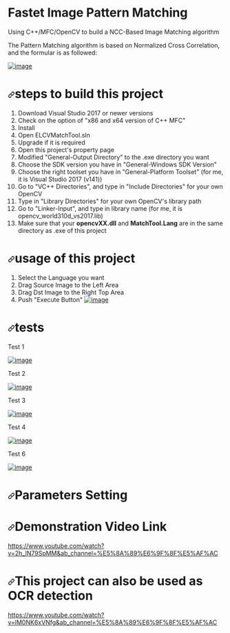 # Fastet Image Pattern Matching

<p dir="auto">Using C++/MFC/OpenCV to build a NCC-Based Image Matching algorithm</p>
<p dir="auto">The Pattern Matching algorithm is based on Normalized Cross Correlation, and the formular is as followed:</p>
<p dir="auto"><a target="_blank" rel="noopener noreferrer" href="https://user-images.githubusercontent.com/104763587/167124708-e73ac583-dead-4628-8f4a-4fd6396c64f9.png"><img src="https://user-images.githubusercontent.com/104763587/167124708-e73ac583-dead-4628-8f4a-4fd6396c64f9.png" alt="image" style="max-width: 100%;"></a></p>
<h1 dir="auto"><a id="user-content-steps-to-build-this-project" class="anchor" aria-hidden="true" href="#steps-to-build-this-project"><svg class="octicon octicon-link" viewBox="0 0 16 16" version="1.1" width="16" height="16" aria-hidden="true"><path fill-rule="evenodd" d="M7.775 3.275a.75.75 0 001.06 1.06l1.25-1.25a2 2 0 112.83 2.83l-2.5 2.5a2 2 0 01-2.83 0 .75.75 0 00-1.06 1.06 3.5 3.5 0 004.95 0l2.5-2.5a3.5 3.5 0 00-4.95-4.95l-1.25 1.25zm-4.69 9.64a2 2 0 010-2.83l2.5-2.5a2 2 0 012.83 0 .75.75 0 001.06-1.06 3.5 3.5 0 00-4.95 0l-2.5 2.5a3.5 3.5 0 004.95 4.95l1.25-1.25a.75.75 0 00-1.06-1.06l-1.25 1.25a2 2 0 01-2.83 0z"></path></svg></a>steps to build this project</h1>
<ol dir="auto">
<li>Download Visual Studio 2017 or newer versions</li>
<li>Check on the option of "x86 and x64 version of C++ MFC"</li>
<li>Install</li>
<li>Open ELCVMatchTool.sln</li>
<li>Upgrade if it is required</li>
<li>Open this project's property page</li>
<li>Modified "General-Output Directory" to the .exe directory you want</li>
<li>Choose the SDK version you have in "General-Windows SDK Version"</li>
<li>Choose the right toolset you have in "General-Platform Toolset" (for me, it is Visual Studio 2017 (v141))</li>
<li>Go to "VC++ Directories", and type in "Include Directories" for your own OpenCV</li>
<li>Type in "Library Directories" for your own OpenCV's library path</li>
<li>Go to "Linker-Input", and type in library name (for me, it is opencv_world310d_vs2017.lib)</li>
<li>Make sure that your <strong>opencvXX.dll</strong> and <strong>MatchTool.Lang</strong> are in the same directory as .exe of this project</li>
</ol>
<h1 dir="auto"><a id="user-content-usage-of-this-project" class="anchor" aria-hidden="true" href="#usage-of-this-project"><svg class="octicon octicon-link" viewBox="0 0 16 16" version="1.1" width="16" height="16" aria-hidden="true"><path fill-rule="evenodd" d="M7.775 3.275a.75.75 0 001.06 1.06l1.25-1.25a2 2 0 112.83 2.83l-2.5 2.5a2 2 0 01-2.83 0 .75.75 0 00-1.06 1.06 3.5 3.5 0 004.95 0l2.5-2.5a3.5 3.5 0 00-4.95-4.95l-1.25 1.25zm-4.69 9.64a2 2 0 010-2.83l2.5-2.5a2 2 0 012.83 0 .75.75 0 001.06-1.06 3.5 3.5 0 00-4.95 0l-2.5 2.5a3.5 3.5 0 004.95 4.95l1.25-1.25a.75.75 0 00-1.06-1.06l-1.25 1.25a2 2 0 01-2.83 0z"></path></svg></a>usage of this project</h1>
<ol dir="auto">
<li>Select the Language you want</li>
<li>Drag Source Image to the Left Area</li>
<li>Drag Dst Image to the Right Top Area</li>
<li>Push "Execute Button"
<a target="_blank" rel="noopener noreferrer" href="https://github.com/DennisLiu1993/Fastest_Image_Pattern_Matching/blob/main/ManualImage/First%20Step.jpg"><img src="https://github.com/DennisLiu1993/Fastest_Image_Pattern_Matching/raw/main/ManualImage/First%20Step.jpg" alt="image" style="max-width: 100%;"></a></li>
</ol>
<h1 dir="auto"><a id="user-content-tests" class="anchor" aria-hidden="true" href="#tests"><svg class="octicon octicon-link" viewBox="0 0 16 16" version="1.1" width="16" height="16" aria-hidden="true"><path fill-rule="evenodd" d="M7.775 3.275a.75.75 0 001.06 1.06l1.25-1.25a2 2 0 112.83 2.83l-2.5 2.5a2 2 0 01-2.83 0 .75.75 0 00-1.06 1.06 3.5 3.5 0 004.95 0l2.5-2.5a3.5 3.5 0 00-4.95-4.95l-1.25 1.25zm-4.69 9.64a2 2 0 010-2.83l2.5-2.5a2 2 0 012.83 0 .75.75 0 001.06-1.06 3.5 3.5 0 00-4.95 0l-2.5 2.5a3.5 3.5 0 004.95 4.95l1.25-1.25a.75.75 0 00-1.06-1.06l-1.25 1.25a2 2 0 01-2.83 0z"></path></svg></a>tests</h1>
<p dir="auto">Test 1</p>
<p dir="auto"><a target="_blank" rel="noopener noreferrer" href="https://github.com/DennisLiu1993/Fastest_Image_Pattern_Matching/blob/main/Result%20Images/Result1.jpg"><img src="https://github.com/DennisLiu1993/Fastest_Image_Pattern_Matching/raw/main/Result%20Images/Result1.jpg" alt="image" style="max-width: 100%;"></a></p>
<p dir="auto">Test 2</p>
<p dir="auto"><a target="_blank" rel="noopener noreferrer" href="https://github.com/DennisLiu1993/Fastest_Image_Pattern_Matching/blob/main/Result%20Images/Result2.jpg"><img src="https://github.com/DennisLiu1993/Fastest_Image_Pattern_Matching/raw/main/Result%20Images/Result2.jpg" alt="image" style="max-width: 100%;"></a></p>
<p dir="auto">Test 3</p>
<p dir="auto"><a target="_blank" rel="noopener noreferrer" href="https://github.com/DennisLiu1993/Fastest_Image_Pattern_Matching/blob/main/Result%20Images/Result3.jpg"><img src="https://github.com/DennisLiu1993/Fastest_Image_Pattern_Matching/raw/main/Result%20Images/Result3.jpg" alt="image" style="max-width: 100%;"></a></p>
<p dir="auto">Test 4</p>
<p dir="auto"><a target="_blank" rel="noopener noreferrer" href="https://github.com/DennisLiu1993/Fastest_Image_Pattern_Matching/blob/main/Result%20Images/Result4.jpg"><img src="https://github.com/DennisLiu1993/Fastest_Image_Pattern_Matching/raw/main/Result%20Images/Result4.jpg" alt="image" style="max-width: 100%;"></a></p>
<p dir="auto">Test 6</p>
<p dir="auto"><a target="_blank" rel="noopener noreferrer" href="https://github.com/DennisLiu1993/Fastest_Image_Pattern_Matching/blob/main/Result%20Images/Result6.jpg"><img src="https://github.com/DennisLiu1993/Fastest_Image_Pattern_Matching/raw/main/Result%20Images/Result6.jpg" alt="image" style="max-width: 100%;"></a></p>
<h1 dir="auto"><a id="user-content-parameters-setting" class="anchor" aria-hidden="true" href="#parameters-setting"><svg class="octicon octicon-link" viewBox="0 0 16 16" version="1.1" width="16" height="16" aria-hidden="true"><path fill-rule="evenodd" d="M7.775 3.275a.75.75 0 001.06 1.06l1.25-1.25a2 2 0 112.83 2.83l-2.5 2.5a2 2 0 01-2.83 0 .75.75 0 00-1.06 1.06 3.5 3.5 0 004.95 0l2.5-2.5a3.5 3.5 0 00-4.95-4.95l-1.25 1.25zm-4.69 9.64a2 2 0 010-2.83l2.5-2.5a2 2 0 012.83 0 .75.75 0 001.06-1.06 3.5 3.5 0 00-4.95 0l-2.5 2.5a3.5 3.5 0 004.95 4.95l1.25-1.25a.75.75 0 00-1.06-1.06l-1.25 1.25a2 2 0 01-2.83 0z"></path></svg></a>Parameters Setting</h1>
<h1 dir="auto"><a id="user-content-demonstration-video-link" class="anchor" aria-hidden="true" href="#demonstration-video-link"><svg class="octicon octicon-link" viewBox="0 0 16 16" version="1.1" width="16" height="16" aria-hidden="true"><path fill-rule="evenodd" d="M7.775 3.275a.75.75 0 001.06 1.06l1.25-1.25a2 2 0 112.83 2.83l-2.5 2.5a2 2 0 01-2.83 0 .75.75 0 00-1.06 1.06 3.5 3.5 0 004.95 0l2.5-2.5a3.5 3.5 0 00-4.95-4.95l-1.25 1.25zm-4.69 9.64a2 2 0 010-2.83l2.5-2.5a2 2 0 012.83 0 .75.75 0 001.06-1.06 3.5 3.5 0 00-4.95 0l-2.5 2.5a3.5 3.5 0 004.95 4.95l1.25-1.25a.75.75 0 00-1.06-1.06l-1.25 1.25a2 2 0 01-2.83 0z"></path></svg></a>Demonstration Video Link</h1>
<p dir="auto"><a href="https://www.youtube.com/watch?v=2h_lN79SpMM&amp;ab_channel=%E5%8A%89%E6%9F%8F%E5%AF%AC" rel="nofollow">https://www.youtube.com/watch?v=2h_lN79SpMM&amp;ab_channel=%E5%8A%89%E6%9F%8F%E5%AF%AC</a></p>
<h1 dir="auto"><a id="user-content-this-project-can-also-be-used-as-ocr-detection" class="anchor" aria-hidden="true" href="#this-project-can-also-be-used-as-ocr-detection"><svg class="octicon octicon-link" viewBox="0 0 16 16" version="1.1" width="16" height="16" aria-hidden="true"><path fill-rule="evenodd" d="M7.775 3.275a.75.75 0 001.06 1.06l1.25-1.25a2 2 0 112.83 2.83l-2.5 2.5a2 2 0 01-2.83 0 .75.75 0 00-1.06 1.06 3.5 3.5 0 004.95 0l2.5-2.5a3.5 3.5 0 00-4.95-4.95l-1.25 1.25zm-4.69 9.64a2 2 0 010-2.83l2.5-2.5a2 2 0 012.83 0 .75.75 0 001.06-1.06 3.5 3.5 0 00-4.95 0l-2.5 2.5a3.5 3.5 0 004.95 4.95l1.25-1.25a.75.75 0 00-1.06-1.06l-1.25 1.25a2 2 0 01-2.83 0z"></path></svg></a>This project can also be used as OCR detection</h1>
<p dir="auto"><a href="https://www.youtube.com/watch?v=lM0NK6xVNfg&amp;ab_channel=%E5%8A%89%E6%9F%8F%E5%AF%AC" rel="nofollow">https://www.youtube.com/watch?v=lM0NK6xVNfg&amp;ab_channel=%E5%8A%89%E6%9F%8F%E5%AF%AC</a></p>
